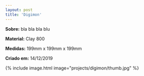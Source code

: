 ```yaml
---
layout: post
title: 'Digimon'
---
```

**Sobre:** bla bla bla blu

**Material:**  Clay 800

**Medidas:** 199mm x 199mm x 199mm

**Criado em:** 14/12/2019

{% include image.html image="projects/digimon/thumb.jpg" %}
